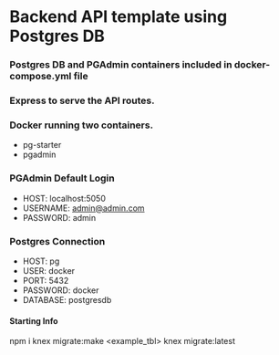 # Backend API template using Postgres DB

### Postgres DB and PGAdmin containers included in docker-compose.yml file

### Express to serve the API routes.

### Docker running two containers.

- pg-starter
- pgadmin

### PGAdmin Default Login

- HOST: localhost:5050
- USERNAME: admin@admin.com
- PASSWORD: admin

### Postgres Connection

- HOST: pg
- USER: docker
- PORT: 5432
- PASSWORD: docker
- DATABASE: postgresdb

#### Starting Info

npm i
knex migrate:make <example_tbl>
knex migrate:latest
